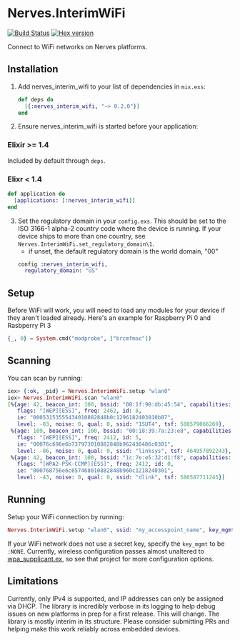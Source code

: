 # Nerves.InterimWiFi
[![Build Status](https://travis-ci.org/nerves-project/nerves_interim_wifi.svg?branch=master)](https://travis-ci.org/nerves-project/nerves_interim_wifi)
[![Hex version](https://img.shields.io/hexpm/v/nerves_interim_wifi.svg "Hex version")](https://hex.pm/packages/nerves_interim_wifi)

Connect to WiFi networks on Nerves platforms.

## Installation

1. Add nerves_interim_wifi to your list of dependencies in `mix.exs`:
    ``` elixir
    def deps do
      [{:nerves_interim_wifi, "~> 0.2.0"}]
    end
    ```

2. Ensure nerves_interim_wifi is started before your application:

### Elixir >= 1.4

  Included by default through `deps`.

### Elixr < 1.4
  ``` elixir
  def application do
    [applications: [:nerves_interim_wifi]]
  end
  ```


3. Set the regulatory domain in your `config.exs`. This should be set to the
   ISO 3166-1 alpha-2 country code where the device is running. If your device
   ships to more than one country, see `Nerves.InterimWiFi.set_regulatory_domain\1`.
     * if unset, the default regulatory domain is the world domain, "00"
      ``` elixir
      config :nerves_interim_wifi,
        regulatory_domain: "US"
      ```

## Setup
Before WiFi will work, you will need to load any modules for your device if they
aren't loaded already. Here's an example for Raspberry Pi 0 and Rasbperry Pi 3

``` elixir
{_, 0} = System.cmd("modprobe", ["brcmfmac"])
```

## Scanning
You can scan by running:

``` elixir
iex> {:ok, _pid} = Nerves.InterimWiFi.setup "wlan0"
iex> Nerves.InterimWiFi.scan "wlan0"
[%{age: 42, beacon_int: 100, bssid: "00:1f:90:db:45:54", capabilities: 1073,
   flags: "[WEP][ESS]", freq: 2462, id: 8,
   ie: "00053153555434010882848b0c1296182403010b07",
   level: -83, noise: 0, qual: 0, ssid: "1SUT4", tsf: 580579066269},
 %{age: 109, beacon_int: 100, bssid: "00:18:39:7a:23:e8", capabilities: 1041,
   flags: "[WEP][ESS]", freq: 2412, id: 5,
   ie: "00076c696e6b737973010882848b962430486c0301",
   level: -86, noise: 0, qual: 0, ssid: "linksys", tsf: 464957892243},
 %{age: 42, beacon_int: 100, bssid: "1c:7e:e5:32:d1:f8", capabilities: 1041,
   flags: "[WPA2-PSK-CCMP][ESS]", freq: 2412, id: 0,
   ie: "000768756e6c657468010882848b960c1218240301",
   level: -43, noise: 0, qual: 0, ssid: "dlink", tsf: 580587711245}]
```

## Running

Setup your WiFi connection by running:

``` elixir
Nerves.InterimWiFi.setup "wlan0", ssid: "my_accesspoint_name", key_mgmt: :"WPA-PSK", psk: "secret"
```


If your WiFi network does not use a secret key, specify the `key_mgmt` to be `:NONE`.
Currently, wireless configuration passes almost unaltered to [wpa_supplicant.ex](https://github.com/nerves-project/nerves_wpa_supplicant), so see that
project for more configuration options.

## Limitations

Currently, only IPv4 is supported, and IP addresses can only be assigned via
DHCP. The library is incredibly verbose in its logging to help debug issues
on new platforms in prep for a first release. This will change. The library
is mostly interim in its structure. Please consider submitting PRs and helping
make this work reliably across embedded devices.
